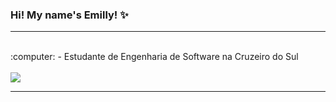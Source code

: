 ### Hi! My name's Emilly! ✨
<hr>
<div style="display: inline_block"><br>
:computer: - Estudante de Engenharia de Software na Cruzeiro do Sul<br>
</div>

<div style="display: inline_block"><br>
  <!-- <a href="https://www.instagram.com/codebyduda/" target="_blank"><img src="https://img.shields.io/badge/-Instagram-%23E4405F?style=for-the-badge&logo=instagram&logoColor=white" target="_blank"></a>
  <a href="https://www.youtube.com/channel/UCGr4Ent9-hTshgRnEgFFJdA" target="_blank"><img src="https://img.shields.io/badge/YouTube-FF0000?style=for-the-badge&logo=youtube&logoColor=white" target="_blank"></a> --> 
  <a href="https://www.linkedin.com/in/emillydiniz/" target="_blank"><img src="https://img.shields.io/badge/-LinkedIn-%230077B5?style=for-the-badge&logo=linkedin&logoColor=white" target="_blank"></a>
</div>
<hr> <!--
<div>
 <a href="https://github.com/emillydiniz">
 <img height="180em" src="https://github-readme-stats.vercel.app/api?username=emillydiniz&show_icons=true&theme=radical&include_all_commits=true&count_private=true"/>
 <img height="180em" src="https://github-readme-stats.vercel.app/api/top-langs/?username=emillydiniz&layout=compact&langs_count=7&theme=radical"/>
</div>
-->
